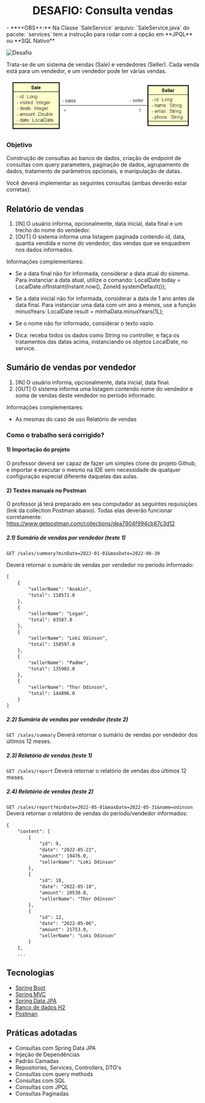 <h1 align="center">
  DESAFIO: Consulta vendas

</h1>
- **++OBS++:** Na Classe `SaleService` arquivo: `SaleService.java` do pacote: `services`
tem a instrução para rodar com a opção em **JPQL** ou **SQL Nativo**


<p align="left">
  <img src="https://img.shields.io/static/v1?label=Tipo&message=Desafio&color=8257E5&labelColor=000000" alt="Desafio" />
</p>

Trata-se de um sistema de vendas (Sale) e vendedores (Seller). Cada venda está para um vendedor, e um
vendedor pode ter várias vendas.

![](https://raw.githubusercontent.com/wekers/desafio-consulta-vendas/main/img-1.png)

### Objetivo
Construção de consultas ao banco de dados, criação de endpoint de consultas com
query parameters, paginação de dados, agrupamento de dados, tratamento de parâmetros
opcionais, e manipulação de datas.

Você deverá implementar as seguintes consultas (ambas deverão estar corretas):

## Relatório de vendas
1. [IN] O usuário informa, opcionalmente, data inicial, data final e um trecho do nome do vendedor.
2. [OUT] O sistema informa uma listagem paginada contendo id, data, quantia vendida e nome do
vendedor, das vendas que se enquadrem nos dados informados.

Informações complementares:

- Se a data final não for informada, considerar a data atual do sistema. Para instanciar a data atual,
utilize o comando:
LocalDate today = LocalDate.ofInstant(Instant.now(), ZoneId.systemDefault());

- Se a data inicial não for informada, considerar a data de 1 ano antes da data final. Para instanciar
uma data com um ano a menos, use a função minusYears:
LocalDate result = minhaData.minusYears(1L);


- Se o nome não for informado, considerar o texto vazio.
- Dica: receba todos os dados como String no controller, e faça os tratamentos das datas acima,
instanciando os objetos LocalDate, no service.

## Sumário de vendas por vendedor
1. [IN] O usuário informa, opcionalmente, data inicial, data final.
2. [OUT] O sistema informa uma listagem contendo nome do vendedor e soma de vendas deste vendedor
no período informado.

Informações complementares:

- As mesmas do caso de uso Relatório de vendas

### Como o trabalho será corrigido?
#### 1) Importação do projeto
O professor deverá ser capaz de fazer um simples clone do projeto Github, e importar e executar o mesmo na
IDE sem necessidade de qualquer configuração especial diferente daquelas das aulas.
#### 2) Testes manuais no Postman
O professor já terá preparado em seu computador as seguintes requisições (link da collection Postman
abaixo). Todas elas deverão funcionar corretamente:
https://www.getpostman.com/collections/dea7904f994cb87c3d12
##### 2.1) Sumário de vendas por vendedor (teste 1)
``` GET /sales/summary?minDate=2022-01-01&maxDate=2022-06-30 ```

Deverá retornar o sumário de vendas por vendedor no período informado:
```
[
	{
		"sellerName": "Anakin",
		"total": 110571.0
	},
	{
		"sellerName": "Logan",
		"total": 83587.0
	},
	{
		"sellerName": "Loki Odinson",
		"total": 150597.0
	},
	{
		"sellerName": "Padme",
		"total": 135902.0
	},
	{
		"sellerName": "Thor Odinson",
		"total": 144896.0
	}
]
```
##### 2.2) Sumário de vendas por vendedor (teste 2)
``` GET /sales/summary ```
Deverá retornar o sumário de vendas por vendedor dos últimos 12 meses.
##### 2.3) Relatório de vendas (teste 1)
``` GET /sales/report ```
Deverá retornar o relatório de vendas dos últimos 12 meses.
##### 2.4) Relatório de vendas (teste 2)
``` GET /sales/report?minDate=2022-05-01&maxDate=2022-05-31&name=odinson ```
Deverá retornar o relatório de vendas do período/vendedor informados:
```
{
	"content": [
		{
			"id": 9,
			"date": "2022-05-22",
			"amount": 19476.0,
			"sellerName": "Loki Odinson"
		},
		{
			"id": 10,
			"date": "2022-05-18",
			"amount": 20530.0,
			"sellerName": "Thor Odinson"
		},
		{
			"id": 12,
			"date": "2022-05-06",
			"amount": 21753.0,
			"sellerName": "Loki Odinson"
		}
	],
	...
```

## Tecnologias
 
- [Spring Boot](https://spring.io/projects/spring-boot)
- [Spring MVC](https://docs.spring.io/spring-framework/reference/web/webmvc.html)
- [Spring Data JPA](https://spring.io/projects/spring-data-jpa)
- [Banco de dados H2]()
- [Postman]()

## Práticas adotadas

- Consultas com Spring Data JPA
- Injeção de Dependências
- Padrão Camadas
- Repositories, Services, Controllers, DTO's
- Consultas com query methods
- Consultas com SQL
- Consultas com JPQL
- Consultas Paginadas

